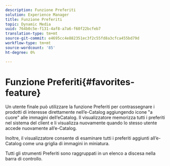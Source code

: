```yaml
---
description: Funzione Preferiti
solution: Experience Manager
title: Funzione Preferiti
topic: Dynamic Media
uuid: 764b0c5e-f131-4af8-a7a6-f60f22bcfeb7
translation-type: tm+mt
source-git-commit: e4695cc4e882351ec3f2c55fd8a3cfca455bd79d
workflow-type: tm+mt
source-wordcount: '85'
ht-degree: 0%

---
```



# Funzione Preferiti{#favorites-feature}

Un utente finale può utilizzare la funzione Preferiti per contrassegnare i prodotti di interesse direttamente nell’e-Catalog aggiungendo icone &quot;a cuore&quot; alle immagini dell’eCatalog. Il visualizzatore memorizza tutti i preferiti nel sistema del client e li visualizza nuovamente quando lo stesso utente accede nuovamente all’e-Catalog.

Inoltre, il visualizzatore consente di esaminare tutti i preferiti aggiunti all’e-Catalog come una griglia di immagini in miniatura.

Tutti gli strumenti Preferiti sono raggruppati in un elenco a discesa nella barra di controllo.
